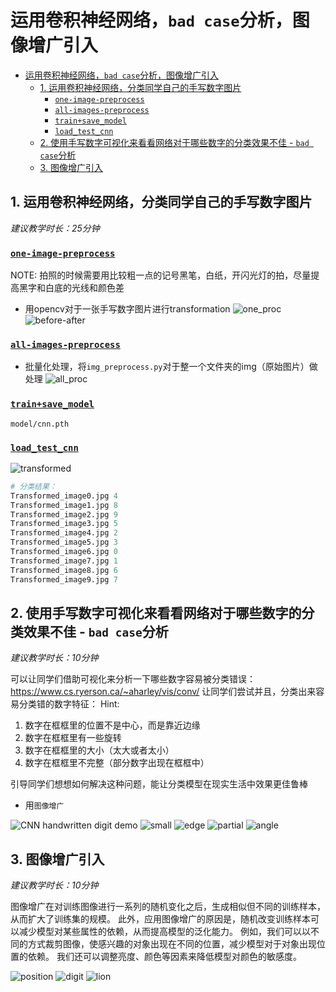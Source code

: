 # 运用卷积神经网络，`bad case`分析，图像增广引入

- [运用卷积神经网络，`bad case`分析，图像增广引入](#运用卷积神经网络bad-case分析图像增广引入)
  - [1. 运用卷积神经网络，分类同学自己的手写数字图片](#1-运用卷积神经网络分类同学自己的手写数字图片)
    - [`one-image-preprocess`](#one-image-preprocess)
    - [`all-images-preprocess`](#all-images-preprocess)
    - [`train+save_model`](#trainsave_model)
    - [`load_test_cnn`](#load_test_cnn)
  - [2. 使用手写数字可视化来看看网络对于哪些数字的分类效果不佳 - `bad case`分析](#2-使用手写数字可视化来看看网络对于哪些数字的分类效果不佳---bad-case分析)
  - [3. 图像增广引入](#3-图像增广引入)

## 1. 运用卷积神经网络，分类同学自己的手写数字图片

*建议教学时长：25分钟*

### [`one-image-preprocess`](/Module9/img_preprocess.py)

NOTE: 拍照的时候需要用比较粗一点的记号黑笔，白纸，开闪光灯的拍，尽量提高黑字和白底的光线和颜色差
- 用opencv对于一张手写数字图片进行transformation
![one_proc](/Module9/md_img/one_proc.png)
![before-after](md_img/before_after.png)
### [`all-images-preprocess`](/Module9/all_img_preprocess.py)
- 批量化处理，将`img_preprocess.py`对于整一个文件夹的img（原始图片）做处理
![all_proc](/Module9/md_img/all_preproc.png)
### [`train+save_model`](/Module9/train_CNN_network_save.py)
`model/cnn.pth`
### [`load_test_cnn`](/Module9/load_test_cnn_model.py)

![transformed](/Module9/md_img/transformed.png)
```python
# 分类结果：
Transformed_image0.jpg 4
Transformed_image1.jpg 8
Transformed_image2.jpg 9
Transformed_image3.jpg 5
Transformed_image4.jpg 2
Transformed_image5.jpg 3
Transformed_image6.jpg 0
Transformed_image7.jpg 1
Transformed_image8.jpg 6
Transformed_image9.jpg 7
```
## 2. 使用手写数字可视化来看看网络对于哪些数字的分类效果不佳 - `bad case`分析

*建议教学时长：10分钟*

可以让同学们借助可视化来分析一下哪些数字容易被分类错误：https://www.cs.ryerson.ca/~aharley/vis/conv/
让同学们尝试并且，分类出来容易分类错的数字特征：
Hint: 
1. 数字在框框里的位置不是中心，而是靠近边缘
2. 数字在框框里有一些旋转
3. 数字在框框里的大小（太大或者太小）
4. 数字在框框里不完整（部分数字出现在框框中）
  
引导同学们想想如何解决这种问题，能让分类模型在现实生活中效果更佳鲁棒 
- 用`图像增广`

![CNN handwritten digit demo](/Module8/img/CNN%20demo.png)
![small](/Module9/md_img/too%20small.png)
![edge](/Module9/md_img/edge.png)
![partial](md_img/partial.png)
![angle](md_img/problem.png)

## 3. 图像增广引入

*建议教学时长：10分钟*

图像增广在对训练图像进行一系列的随机变化之后，生成相似但不同的训练样本，从而扩大了训练集的规模。 此外，应用图像增广的原因是，随机改变训练样本可以减少模型对某些属性的依赖，从而提高模型的泛化能力。 例如，我们可以以不同的方式裁剪图像，使感兴趣的对象出现在不同的位置，减少模型对于对象出现位置的依赖。 我们还可以调整亮度、颜色等因素来降低模型对颜色的敏感度。

![position](/Module9/md_img/img_aug0.png)
![digit](/Module9/md_img/img_aug1.png)
![lion](/Module9/md_img/img_aug2.png)